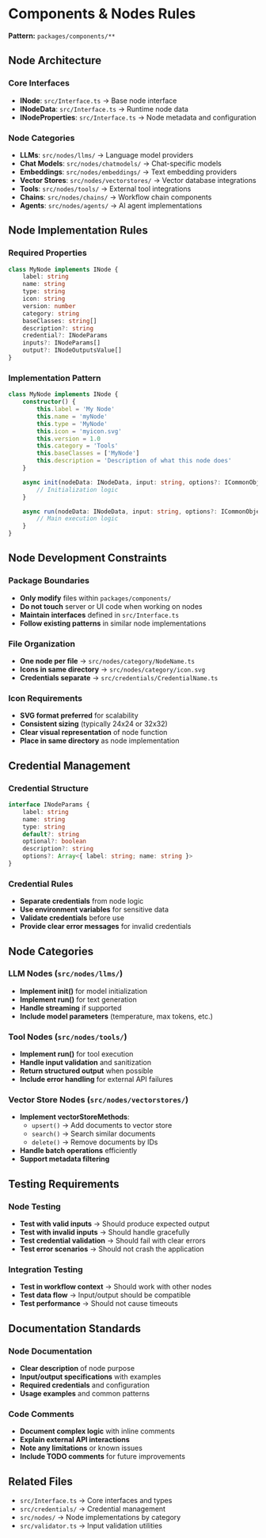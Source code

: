 # Components & Nodes Rules

**Pattern:** `packages/components/**`

## Node Architecture

### Core Interfaces
- **INode**: `src/Interface.ts` → Base node interface
- **INodeData**: `src/Interface.ts` → Runtime node data
- **INodeProperties**: `src/Interface.ts` → Node metadata and configuration

### Node Categories
- **LLMs**: `src/nodes/llms/` → Language model providers
- **Chat Models**: `src/nodes/chatmodels/` → Chat-specific models
- **Embeddings**: `src/nodes/embeddings/` → Text embedding providers
- **Vector Stores**: `src/nodes/vectorstores/` → Vector database integrations
- **Tools**: `src/nodes/tools/` → External tool integrations
- **Chains**: `src/nodes/chains/` → Workflow chain components
- **Agents**: `src/nodes/agents/` → AI agent implementations

## Node Implementation Rules

### Required Properties
```typescript
class MyNode implements INode {
    label: string
    name: string
    type: string
    icon: string
    version: number
    category: string
    baseClasses: string[]
    description?: string
    credential?: INodeParams
    inputs?: INodeParams[]
    output?: INodeOutputsValue[]
}
```

### Implementation Pattern
```typescript
class MyNode implements INode {
    constructor() {
        this.label = 'My Node'
        this.name = 'myNode'
        this.type = 'MyNode'
        this.icon = 'myicon.svg'
        this.version = 1.0
        this.category = 'Tools'
        this.baseClasses = ['MyNode']
        this.description = 'Description of what this node does'
    }

    async init(nodeData: INodeData, input: string, options?: ICommonObject): Promise<any> {
        // Initialization logic
    }

    async run(nodeData: INodeData, input: string, options?: ICommonObject): Promise<string | ICommonObject> {
        // Main execution logic
    }
}
```

## Node Development Constraints

### Package Boundaries
- **Only modify** files within `packages/components/`
- **Do not touch** server or UI code when working on nodes
- **Maintain interfaces** defined in `src/Interface.ts`
- **Follow existing patterns** in similar node implementations

### File Organization
- **One node per file** → `src/nodes/category/NodeName.ts`
- **Icons in same directory** → `src/nodes/category/icon.svg`
- **Credentials separate** → `src/credentials/CredentialName.ts`

### Icon Requirements
- **SVG format preferred** for scalability
- **Consistent sizing** (typically 24x24 or 32x32)
- **Clear visual representation** of node function
- **Place in same directory** as node implementation

## Credential Management

### Credential Structure
```typescript
interface INodeParams {
    label: string
    name: string
    type: string
    default?: string
    optional?: boolean
    description?: string
    options?: Array<{ label: string; name: string }>
}
```

### Credential Rules
- **Separate credentials** from node logic
- **Use environment variables** for sensitive data
- **Validate credentials** before use
- **Provide clear error messages** for invalid credentials

## Node Categories

### LLM Nodes (`src/nodes/llms/`)
- **Implement init()** for model initialization
- **Implement run()** for text generation
- **Handle streaming** if supported
- **Include model parameters** (temperature, max tokens, etc.)

### Tool Nodes (`src/nodes/tools/`)
- **Implement run()** for tool execution
- **Handle input validation** and sanitization
- **Return structured output** when possible
- **Include error handling** for external API failures

### Vector Store Nodes (`src/nodes/vectorstores/`)
- **Implement vectorStoreMethods**:
  - `upsert()` → Add documents to vector store
  - `search()` → Search similar documents
  - `delete()` → Remove documents by IDs
- **Handle batch operations** efficiently
- **Support metadata filtering**

## Testing Requirements

### Node Testing
- **Test with valid inputs** → Should produce expected output
- **Test with invalid inputs** → Should handle gracefully
- **Test credential validation** → Should fail with clear errors
- **Test error scenarios** → Should not crash the application

### Integration Testing
- **Test in workflow context** → Should work with other nodes
- **Test data flow** → Input/output should be compatible
- **Test performance** → Should not cause timeouts

## Documentation Standards

### Node Documentation
- **Clear description** of node purpose
- **Input/output specifications** with examples
- **Required credentials** and configuration
- **Usage examples** and common patterns

### Code Comments
- **Document complex logic** with inline comments
- **Explain external API interactions**
- **Note any limitations** or known issues
- **Include TODO comments** for future improvements

## Related Files
- `src/Interface.ts` → Core interfaces and types
- `src/credentials/` → Credential management
- `src/nodes/` → Node implementations by category
- `src/validator.ts` → Input validation utilities
